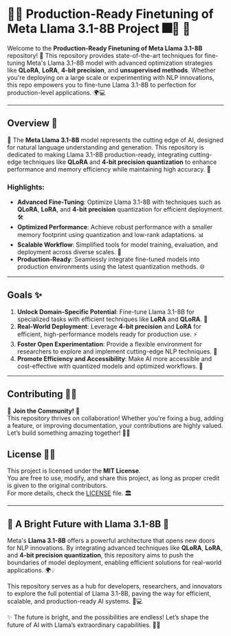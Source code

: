 # 🎇✨ Production-Ready Finetuning of Meta Llama 3.1-8B Project 🎆🚀 🎯

Welcome to the **Production-Ready Finetuning of Meta Llama 3.1-8B** repository! 🌟 This repository provides state-of-the-art techniques for fine-tuning Meta's Llama 3.1-8B model with advanced optimization strategies like **QLoRA**, **LoRA**, **4-bit precision**, and **unsupervised methods**. Whether you're deploying on a large scale or experimenting with NLP innovations, this repo empowers you to fine-tune Llama 3.1-8B to perfection for production-level applications. 🌍💻

---

## Overview 🌠

🎯 The **Meta Llama 3.1-8B** model represents the cutting edge of AI, designed for natural language understanding and generation. This repository is dedicated to making Llama 3.1-8B production-ready, integrating cutting-edge techniques like **QLoRA** and **4-bit precision quantization** to enhance performance and memory efficiency while maintaining high accuracy. 🚀

### Highlights:
- **Advanced Fine-Tuning**: Optimize Llama 3.1-8B with techniques such as **QLoRA**, **LoRA**, and **4-bit precision** quantization for efficient deployment. 🛠️
- **Optimized Performance**: Achieve robust performance with a smaller memory footprint using quantization and low-rank adaptations. 📊
- **Scalable Workflow**: Simplified tools for model training, evaluation, and deployment across diverse scales. 🔄
- **Production-Ready**: Seamlessly integrate fine-tuned models into production environments using the latest quantization methods. 🌐

---

## Goals ✨

1. **Unlock Domain-Specific Potential**: Fine-tune Llama 3.1-8B for specialized tasks with efficient techniques like **LoRA** and **QLoRA**. 🧠
2. **Real-World Deployment**: Leverage **4-bit precision** and **LoRA** for efficient, high-performance models ready for production use. ⚡
3. **Foster Open Experimentation**: Provide a flexible environment for researchers to explore and implement cutting-edge NLP techniques. 🔬
4. **Promote Efficiency and Accessibility**: Make AI more accessible and cost-effective with quantized models and optimized workflows. 📘

---

## Contributing 🚀🌟

🎉 **Join the Community!** 🎉  
This repository thrives on collaboration! Whether you're fixing a bug, adding a feature, or improving documentation, your contributions are highly valued. Let’s build something amazing together! 💪💡

## License 📜✨

This project is licensed under the **MIT License**.  
You are free to use, modify, and share this project, as long as proper credit is given to the original contributors.  
For more details, check the [LICENSE](LICENSE) file. 🏛️  

---

## 🌠 A Bright Future with Llama 3.1-8B 🌠

Meta's **Llama 3.1-8B** offers a powerful architecture that opens new doors for NLP innovations. By integrating advanced techniques like **QLoRA**, **LoRA**, and **4-bit precision quantization**, this repository aims to push the boundaries of model deployment, enabling efficient solutions for real-world applications. 🌍💡  

This repository serves as a hub for developers, researchers, and innovators to explore the full potential of Llama 3.1-8B, paving the way for efficient, scalable, and production-ready AI systems. 🚀💻  

✨ The future is bright, and the possibilities are endless! Let’s shape the future of AI with Llama’s extraordinary capabilities. 🎇🎆
